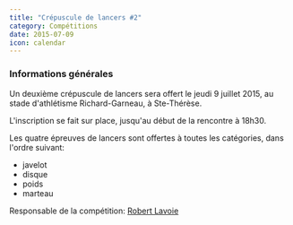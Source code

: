 ```yaml
---
title: "Crépuscule de lancers #2"
category: Compétitions
date: 2015-07-09
icon: calendar
---
```


### Informations générales

Un deuxième crépuscule de lancers sera offert le jeudi 9 juillet 2015, au stade d'athlétisme Richard-Garneau, à Ste-Thérèse.

L'inscription se fait sur place, jusqu'au début de la rencontre à 18h30.

Les quatre épreuves de lancers sont offertes à toutes les catégories, dans l'ordre suivant:

* javelot
* disque
* poids
* marteau

Responsable de la compétition: [Robert Lavoie](mailto:corsaire-chaparal@hotmail.com)